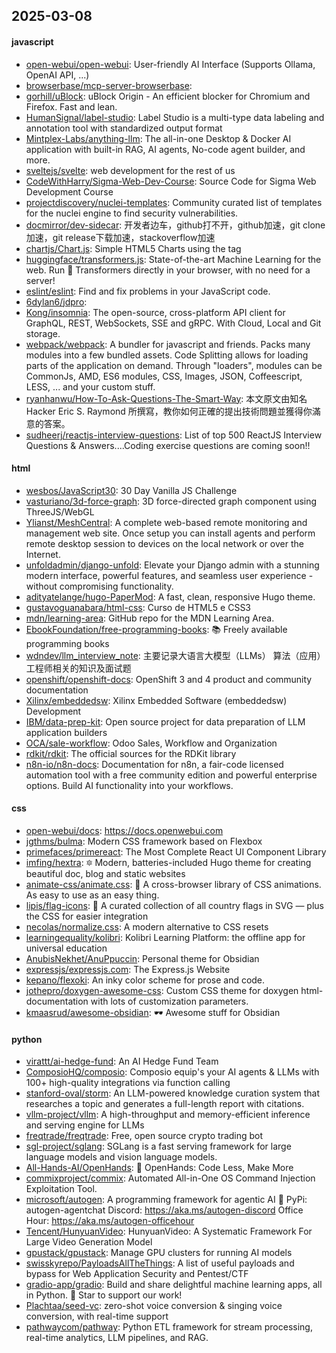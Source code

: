 ## 2025-03-08

#### javascript
* [open-webui/open-webui](https://github.com/open-webui/open-webui): User-friendly AI Interface (Supports Ollama, OpenAI API, ...)
* [browserbase/mcp-server-browserbase](https://github.com/browserbase/mcp-server-browserbase): 
* [gorhill/uBlock](https://github.com/gorhill/uBlock): uBlock Origin - An efficient blocker for Chromium and Firefox. Fast and lean.
* [HumanSignal/label-studio](https://github.com/HumanSignal/label-studio): Label Studio is a multi-type data labeling and annotation tool with standardized output format
* [Mintplex-Labs/anything-llm](https://github.com/Mintplex-Labs/anything-llm): The all-in-one Desktop & Docker AI application with built-in RAG, AI agents, No-code agent builder, and more.
* [sveltejs/svelte](https://github.com/sveltejs/svelte): web development for the rest of us
* [CodeWithHarry/Sigma-Web-Dev-Course](https://github.com/CodeWithHarry/Sigma-Web-Dev-Course): Source Code for Sigma Web Development Course
* [projectdiscovery/nuclei-templates](https://github.com/projectdiscovery/nuclei-templates): Community curated list of templates for the nuclei engine to find security vulnerabilities.
* [docmirror/dev-sidecar](https://github.com/docmirror/dev-sidecar): 开发者边车，github打不开，github加速，git clone加速，git release下载加速，stackoverflow加速
* [chartjs/Chart.js](https://github.com/chartjs/Chart.js): Simple HTML5 Charts using the <canvas> tag
* [huggingface/transformers.js](https://github.com/huggingface/transformers.js): State-of-the-art Machine Learning for the web. Run 🤗 Transformers directly in your browser, with no need for a server!
* [eslint/eslint](https://github.com/eslint/eslint): Find and fix problems in your JavaScript code.
* [6dylan6/jdpro](https://github.com/6dylan6/jdpro): 
* [Kong/insomnia](https://github.com/Kong/insomnia): The open-source, cross-platform API client for GraphQL, REST, WebSockets, SSE and gRPC. With Cloud, Local and Git storage.
* [webpack/webpack](https://github.com/webpack/webpack): A bundler for javascript and friends. Packs many modules into a few bundled assets. Code Splitting allows for loading parts of the application on demand. Through "loaders", modules can be CommonJs, AMD, ES6 modules, CSS, Images, JSON, Coffeescript, LESS, ... and your custom stuff.
* [ryanhanwu/How-To-Ask-Questions-The-Smart-Way](https://github.com/ryanhanwu/How-To-Ask-Questions-The-Smart-Way): 本文原文由知名 Hacker Eric S. Raymond 所撰寫，教你如何正確的提出技術問題並獲得你滿意的答案。
* [sudheerj/reactjs-interview-questions](https://github.com/sudheerj/reactjs-interview-questions): List of top 500 ReactJS Interview Questions & Answers....Coding exercise questions are coming soon!!

#### html
* [wesbos/JavaScript30](https://github.com/wesbos/JavaScript30): 30 Day Vanilla JS Challenge
* [vasturiano/3d-force-graph](https://github.com/vasturiano/3d-force-graph): 3D force-directed graph component using ThreeJS/WebGL
* [Ylianst/MeshCentral](https://github.com/Ylianst/MeshCentral): A complete web-based remote monitoring and management web site. Once setup you can install agents and perform remote desktop session to devices on the local network or over the Internet.
* [unfoldadmin/django-unfold](https://github.com/unfoldadmin/django-unfold): Elevate your Django admin with a stunning modern interface, powerful features, and seamless user experience - without compromising functionality.
* [adityatelange/hugo-PaperMod](https://github.com/adityatelange/hugo-PaperMod): A fast, clean, responsive Hugo theme.
* [gustavoguanabara/html-css](https://github.com/gustavoguanabara/html-css): Curso de HTML5 e CSS3
* [mdn/learning-area](https://github.com/mdn/learning-area): GitHub repo for the MDN Learning Area.
* [EbookFoundation/free-programming-books](https://github.com/EbookFoundation/free-programming-books): 📚 Freely available programming books
* [wdndev/llm_interview_note](https://github.com/wdndev/llm_interview_note): 主要记录大语言大模型（LLMs） 算法（应用）工程师相关的知识及面试题
* [openshift/openshift-docs](https://github.com/openshift/openshift-docs): OpenShift 3 and 4 product and community documentation
* [Xilinx/embeddedsw](https://github.com/Xilinx/embeddedsw): Xilinx Embedded Software (embeddedsw) Development
* [IBM/data-prep-kit](https://github.com/IBM/data-prep-kit): Open source project for data preparation of LLM application builders
* [OCA/sale-workflow](https://github.com/OCA/sale-workflow): Odoo Sales, Workflow and Organization
* [rdkit/rdkit](https://github.com/rdkit/rdkit): The official sources for the RDKit library
* [n8n-io/n8n-docs](https://github.com/n8n-io/n8n-docs): Documentation for n8n, a fair-code licensed automation tool with a free community edition and powerful enterprise options. Build AI functionality into your workflows.

#### css
* [open-webui/docs](https://github.com/open-webui/docs): https://docs.openwebui.com
* [jgthms/bulma](https://github.com/jgthms/bulma): Modern CSS framework based on Flexbox
* [primefaces/primereact](https://github.com/primefaces/primereact): The Most Complete React UI Component Library
* [imfing/hextra](https://github.com/imfing/hextra): 🔯 Modern, batteries-included Hugo theme for creating beautiful doc, blog and static websites
* [animate-css/animate.css](https://github.com/animate-css/animate.css): 🍿 A cross-browser library of CSS animations. As easy to use as an easy thing.
* [lipis/flag-icons](https://github.com/lipis/flag-icons): 🎏 A curated collection of all country flags in SVG — plus the CSS for easier integration
* [necolas/normalize.css](https://github.com/necolas/normalize.css): A modern alternative to CSS resets
* [learningequality/kolibri](https://github.com/learningequality/kolibri): Kolibri Learning Platform: the offline app for universal education
* [AnubisNekhet/AnuPpuccin](https://github.com/AnubisNekhet/AnuPpuccin): Personal theme for Obsidian
* [expressjs/expressjs.com](https://github.com/expressjs/expressjs.com): The Express.js Website
* [kepano/flexoki](https://github.com/kepano/flexoki): An inky color scheme for prose and code.
* [jothepro/doxygen-awesome-css](https://github.com/jothepro/doxygen-awesome-css): Custom CSS theme for doxygen html-documentation with lots of customization parameters.
* [kmaasrud/awesome-obsidian](https://github.com/kmaasrud/awesome-obsidian): 🕶️ Awesome stuff for Obsidian

#### python
* [virattt/ai-hedge-fund](https://github.com/virattt/ai-hedge-fund): An AI Hedge Fund Team
* [ComposioHQ/composio](https://github.com/ComposioHQ/composio): Composio equip's your AI agents & LLMs with 100+ high-quality integrations via function calling
* [stanford-oval/storm](https://github.com/stanford-oval/storm): An LLM-powered knowledge curation system that researches a topic and generates a full-length report with citations.
* [vllm-project/vllm](https://github.com/vllm-project/vllm): A high-throughput and memory-efficient inference and serving engine for LLMs
* [freqtrade/freqtrade](https://github.com/freqtrade/freqtrade): Free, open source crypto trading bot
* [sgl-project/sglang](https://github.com/sgl-project/sglang): SGLang is a fast serving framework for large language models and vision language models.
* [All-Hands-AI/OpenHands](https://github.com/All-Hands-AI/OpenHands): 🙌 OpenHands: Code Less, Make More
* [commixproject/commix](https://github.com/commixproject/commix): Automated All-in-One OS Command Injection Exploitation Tool.
* [microsoft/autogen](https://github.com/microsoft/autogen): A programming framework for agentic AI 🤖 PyPi: autogen-agentchat Discord: https://aka.ms/autogen-discord Office Hour: https://aka.ms/autogen-officehour
* [Tencent/HunyuanVideo](https://github.com/Tencent/HunyuanVideo): HunyuanVideo: A Systematic Framework For Large Video Generation Model
* [gpustack/gpustack](https://github.com/gpustack/gpustack): Manage GPU clusters for running AI models
* [swisskyrepo/PayloadsAllTheThings](https://github.com/swisskyrepo/PayloadsAllTheThings): A list of useful payloads and bypass for Web Application Security and Pentest/CTF
* [gradio-app/gradio](https://github.com/gradio-app/gradio): Build and share delightful machine learning apps, all in Python. 🌟 Star to support our work!
* [Plachtaa/seed-vc](https://github.com/Plachtaa/seed-vc): zero-shot voice conversion & singing voice conversion, with real-time support
* [pathwaycom/pathway](https://github.com/pathwaycom/pathway): Python ETL framework for stream processing, real-time analytics, LLM pipelines, and RAG.
